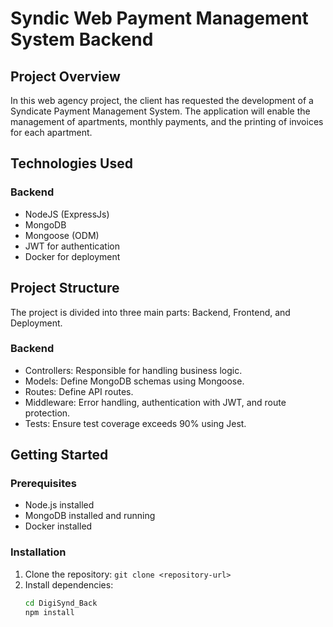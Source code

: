 # Syndic Web Payment Management System Backend

## Project Overview

In this web agency project, the client has requested the development of a Syndicate Payment Management System. The application will enable the management of apartments, monthly payments, and the printing of invoices for each apartment.

## Technologies Used

### Backend

- NodeJS (ExpressJs)
- MongoDB
- Mongoose (ODM)
- JWT for authentication
- Docker for deployment

## Project Structure

The project is divided into three main parts: Backend, Frontend, and Deployment.

### Backend

- Controllers: Responsible for handling business logic.
- Models: Define MongoDB schemas using Mongoose.
- Routes: Define API routes.
- Middleware: Error handling, authentication with JWT, and route protection.
- Tests: Ensure test coverage exceeds 90% using Jest.


## Getting Started

### Prerequisites

- Node.js installed
- MongoDB installed and running
- Docker installed

### Installation

1. Clone the repository: `git clone <repository-url>`
2. Install dependencies:
   ```bash
   cd DigiSynd_Back
   npm install
  
